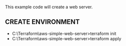 This example code will create a web server.
## CREATE  ENVIRONMENT
- C:\Terraform\aws-simple-web-server>terraform init
- C:\Terraform\aws-simple-web-server>terraform apply
